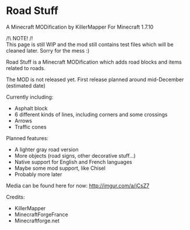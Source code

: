 # Road Stuff
A Minecraft MODification by KillerMapper
For Minecraft 1.7.10

/!\ NOTE! /!\
This page is still WIP and the mod still contains test files which will be cleaned later. Sorry for the mess :)

Road Stuff is a Minecraft MODification which adds road blocks and items related to roads.

The MOD is not released yet. First release planned around mid-December (estimated date)

Currently including:
- Asphalt block
- 6 different kinds of lines, including corners and some crossings
- Arrows
- Traffic cones

Planned features:
- A lighter gray road version
- More objects (road signs, other decorative stuff...)
- Native support for English and French languages
- Maybe some mod support, like Chisel
- Probably more later

Media can be found here for now: http://imgur.com/a/jCsZ7

Credits:

- KillerMapper
- MinecraftForgeFrance
- Minecraftforge.net
